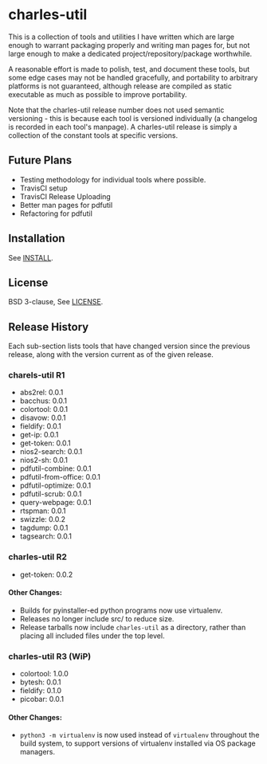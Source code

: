 # charles-util

This is a collection of tools and utilities I have written which are large
enough to warrant packaging properly and writing man pages for, but not large
enough to make a dedicated project/repository/package worthwhile.

A reasonable effort is made to polish, test, and document these tools, but some
edge cases may not be handled gracefully, and portability to arbitrary
platforms is not guaranteed, although release are compiled as static executable
as much as possible to improve portability.

Note that the charles-util release number does not used semantic versioning -
this is because each tool is versioned individually (a changelog is recorded in
each tool's manpage). A charles-util release is simply a collection of the
constant tools at specific versions.

## Future Plans

* Testing methodology for individual tools where possible.
* TravisCI setup
* TravisCI Release Uploading
* Better man pages for pdfutil
* Refactoring for pdfutil

## Installation

See [INSTALL](./INSTALL).

## License

BSD 3-clause, See [LICENSE](./LICENSE).

## Release History

Each sub-section lists tools that have changed version since the previous
release, along with the version current as of the given release.

### charels-util R1

* abs2rel: 0.0.1
* bacchus: 0.0.1
* colortool: 0.0.1
* disavow: 0.0.1
* fieldify: 0.0.1
* get-ip: 0.0.1
* get-token: 0.0.1
* nios2-search: 0.0.1
* nios2-sh: 0.0.1
* pdfutil-combine: 0.0.1
* pdfutil-from-office: 0.0.1
* pdfutil-optimize: 0.0.1
* pdfutil-scrub: 0.0.1
* query-webpage: 0.0.1
* rtspman: 0.0.1
* swizzle: 0.0.2
* tagdump: 0.0.1
* tagsearch: 0.0.1

### charles-util R2

* get-token: 0.0.2

#### Other Changes:

* Builds for pyinstaller-ed python programs now use virtualenv.
* Releases no longer include src/ to reduce size.
* Release tarballs now include `charles-util` as a directory, rather than
  placing all included files under the top level.

### charles-util R3 (WiP)

* colortool: 1.0.0
* bytesh: 0.0.1
* fieldify: 0.1.0
* picobar: 0.0.1

#### Other Changes:

* `python3 -m virtualenv` is now used instead of `virtualenv` throughout the
  build system, to support versions of virtualenv installed via OS package
  managers.
